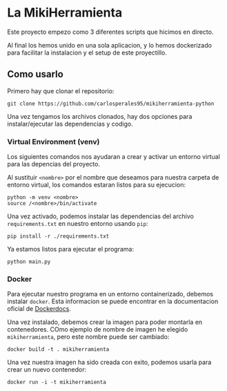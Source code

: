 # La MikiHerramienta
Este proyecto empezo como 3 diferentes scripts que hicimos en directo.

Al final los hemos unido en una sola aplicacion, y lo hemos dockerizado para facilitar la instalacion y el setup de este proyectillo.

## Como usarlo

Primero hay que clonar el repositorio:
```
git clone https://github.com/carlosperales95/mikiherramienta-python
```

Una vez tengamos los archivos clonados, hay dos opciones para instalar/ejecutar las dependencias y codigo.

### Virtual Environment (venv)
Los siguientes comandos nos ayudaran a crear y activar un entorno virtual para las depencias del proyecto.

Al sustituir `<nombre>` por el nombre que deseamos para nuestra carpeta de entorno virtual, los comandos estaran listos para su ejecucion:
```
python -m venv <nombre>
source /<nombre>/bin/activate
```

Una vez activado, podemos instalar las dependencias del archivo `requirements.txt` en nuestro entorno usando `pip`:
```
pip install -r ./requirements.txt
```

Ya estamos listos para ejecutar el programa:
```
python main.py
```

### Docker

Para ejecutar nuestro programa en un entorno containerizado, debemos instalar `docker`. Esta informacion se puede encontrar en la documentacion oficial de [Dockerdocs](https://docs.docker.com/engine/install/).

Una vez instalado, debemos crear la imagen para poder montarla en contenedores. COmo ejemplo de nombre de imagen he elegido `mikiherramienta`, pero este nombre puede ser cambiado:
```
docker build -t . mikiherramienta
```

Una vez nuestra imagen ha sido creada con exito, podemos usarla para crear un nuevo contenedor:
```
docker run -i -t mikiherramienta
```
